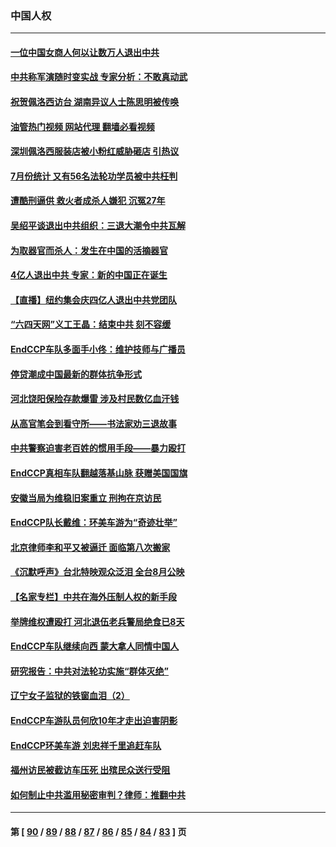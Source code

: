 ### 中国人权
---
#### [一位中国女商人何以让数万人退出中共](../../pages/ncid278/n13795903.md?08061245) 
#### [中共称军演随时变实战 专家分析：不敢真动武](../../pages/ncid278/n13796365.md?08061245) 
#### [祝贺佩洛西访台 湖南异议人士陈思明被传唤](../../pages/ncid278/n13796220.md?08061245) 
#### [油管热门视频 网站代理 翻墙必看视频](http://209.222.30.114:81/youtube.html?08061245)
#### [深圳佩洛西服装店被小粉红威胁砸店 引热议](../../pages/ncid278/n13796136.md?08061245) 
#### [7月份统计 又有56名法轮功学员被中共枉判](../../pages/ncid278/n13795640.md?08061245) 
#### [遭酷刑逼供 救火者成杀人嫌犯 沉冤27年](../../pages/ncid278/n13795562.md?08061245) 
#### [吴绍平谈退出中共组织：三退大潮令中共瓦解](../../pages/ncid278/n13794947.md?08061245) 
#### [为取器官而杀人：发生在中国的活摘器官](../../pages/ncid278/n13794731.md?08061245) 
#### [4亿人退出中共 专家：新的中国正在诞生](../../pages/ncid278/n13794871.md?08061245) 
#### [【直播】纽约集会庆四亿人退出中共党团队](../../pages/ncid278/n13794850.md?08061245) 
#### [“六四天网”义工王晶：结束中共 刻不容缓](../../pages/ncid278/n13794666.md?08061245) 
#### [EndCCP车队多面手小佟：维护技师与广播员](../../pages/ncid278/n13794791.md?08061245) 
#### [停贷潮成中国最新的群体抗争形式](../../pages/ncid278/n13794634.md?08061245) 
#### [河北饶阳保险存款爆雷 涉及村民数亿血汗钱](../../pages/ncid278/n13793936.md?08061245) 
#### [从高官笔会到看守所——书法家劝三退故事](../../pages/ncid278/n13794235.md?08061245) 
#### [中共警察迫害老百姓的惯用手段——暴力殴打](../../pages/ncid278/n13791611.md?08061245) 
#### [EndCCP真相车队翻越落基山脉 获赠美国国旗](../../pages/ncid278/n13794060.md?08061245) 
#### [安徽当局为维稳旧案重立 刑拘在京访民](../../pages/ncid278/n13794050.md?08061245) 
#### [EndCCP队长戴维：环美车游为“奇迹壮举”](../../pages/ncid278/n13793810.md?08061245) 
#### [北京律师李和平又被逼迁 面临第八次搬家](../../pages/ncid278/n13793851.md?08061245) 
#### [《沉默呼声》台北特映观众泛泪 全台8月公映](../../pages/ncid278/n13792744.md?08061245) 
#### [【名家专栏】中共在海外压制人权的新手段](../../pages/ncid278/n13793240.md?08061245) 
#### [举牌维权遭殴打 河北退伍老兵警局绝食已8天](../../pages/ncid278/n13793403.md?08061245) 
#### [EndCCP车队继续向西 蒙大拿人同情中国人](../../pages/ncid278/n13793063.md?08061245) 
#### [研究报告：中共对法轮功实施“群体灭绝”](../../pages/ncid278/n13791984.md?08061245) 
#### [辽宁女子监狱的铁窗血泪（2）](../../pages/ncid278/n13788923.md?08061245) 
#### [EndCCP车游队员何欣10年才走出迫害阴影](../../pages/ncid278/n13792780.md?08061245) 
#### [EndCCP环美车游 刘忠祥千里追赶车队](../../pages/ncid278/n13792563.md?08061245) 
#### [福州访民被截访车压死 出殡民众送行受阻](../../pages/ncid278/n13792598.md?08061245) 
#### [如何制止中共滥用秘密审判？律师：推翻中共](../../pages/ncid278/n13792447.md?08061245) 

---
#### 第 [ [90](./90.md?08061245) / [89](./89.md?08061245) / [88](./88.md?08061245) / [87](./87.md?08061245) / [86](./86.md?08061245) / [85](./85.md?08061245) / [84](./84.md?08061245) / [83](./83.md?08061245) ] 页
